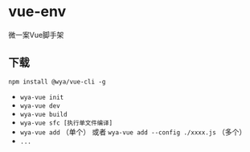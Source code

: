 # vue-env
微一案Vue脚手架

## 下载

```shell
npm install @wya/vue-cli -g 
```

- `wya-vue init`
- `wya-vue dev`
- `wya-vue build`
- `wya-vue sfc [执行单文件编译]`
- `wya-vue add` （单个） 或者 `wya-vue add --config ./xxxx.js` （多个）
- `...`


